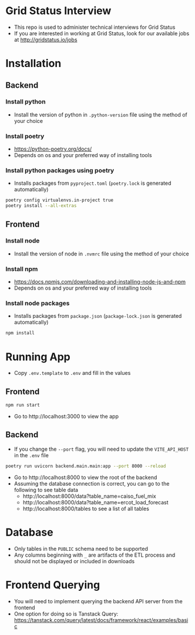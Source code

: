 # Grid Status Interview

* This repo is used to administer technical interviews for Grid Status
* If you are interested in working at Grid Status, look for our available jobs at http://gridstatus.io/jobs

# Installation

## Backend

### Install python

* Install the version of python in `.python-version` file using the method of your choice

### Install poetry

* https://python-poetry.org/docs/
* Depends on os and your preferred way of installing tools

### Install python packages using poetry

* Installs packages from `pyproject.toml` (`poetry.lock` is generated automatically)

```bash
poetry config virtualenvs.in-project true
poetry install --all-extras
```

## Frontend

### Install node

* Install the version of node in `.nvmrc` file using the method of your choice

### Install npm

* https://docs.npmjs.com/downloading-and-installing-node-js-and-npm
* Depends on os and your preferred way of installing tools

### Install node packages

* Installs packages from `package.json` (`package-lock.json` is generated automatically)

```bash
npm install
```

# Running App

* Copy `.env.template` to `.env` and fill in the values

## Frontend

```bash
npm run start
```

* Go to http://localhost:3000 to view the app

## Backend

* If you change the `--port` flag, you will need to update the `VITE_API_HOST` in the `.env` file

```bash
poetry run uvicorn backend.main.main:app --port 8000 --reload
```

* Go to http://localhost:8000 to view the root of the backend
* Assuming the database connection is correct, you can go to the following to see table data
  * http://localhost:8000/data?table_name=caiso_fuel_mix
  * http://localhost:8000/data?table_name=ercot_load_forecast
  * http://localhost:8000/tables to see a list of all tables

# Database

* Only tables in the `PUBLIC` schema need to be supported
* Any columns beginning with `_` are artifacts of the ETL process and should not be displayed or included in downloads

# Frontend Querying

* You will need to implement querying the backend API server from the frontend
* One option for doing so is Tanstack Query: https://tanstack.com/query/latest/docs/framework/react/examples/basic

